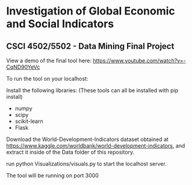 # Investigation of Global Economic and Social Indicators
## CSCI 4502/5502 - Data Mining Final Project

View a demo of the final tool here: https://www.youtube.com/watch?v=-CqND90YeVc

To run the tool on your localhost:

  Install the following libraries: (These tools can all be installed with pip install)
  * numpy
  * scipy
  * scikit-learn
  * Flask
  
  Download the World-Development-Indicators dataset obtained at https://www.kaggle.com/worldbank/world-development-indicators, and extract it inside of the Data folder of this repository.
  
  run python Visualizations/visuals.py to start the localhost server.
  
  The tool will be running on port 3000
    
  
